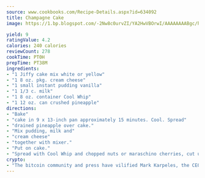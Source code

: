 ```yaml
---
source: www.cookbooks.com/Recipe-Details.aspx?id=634092
title: Champagne Cake
image: https://1.bp.blogspot.com/-2Nw8c0urvZI/YA2HwVBOrwI/AAAAAAAABgc/hcoCuYbLRGghREWYfHLERS8jzKEXzVPXwCLcBGAsYHQ/s154/14.png

yield: 9
ratingValue: 4.2
calories: 240 calories
reviewCount: 278
cookTime: PT0H
prepTime: PT38M
ingredients:
- "1 Jiffy cake mix white or yellow"
- "1 8 oz. pkg. cream cheese"
- "1 small instant pudding vanilla"
- "1 1/3 c. milk"
- "1 8 oz. container Cool Whip"
- "1 12 oz. can crushed pineapple"
directions:
- "Bake"
- "cake in 9 x 13-inch pan approximately 15 minutes. Cool. Spread"
- "drained pineapple over cake."
- "Mix pudding, milk and"
- "cream cheese"
- "together with mixer."
- "Put on cake."
- "Spread with Cool Whip and chopped nuts or maraschino cherries, cut up on top."
crypto:
- "The bitcoin community and press have vilified Mark Karpeles, the CEO of Mt. Gox, as a clown and a con man."
---
```

